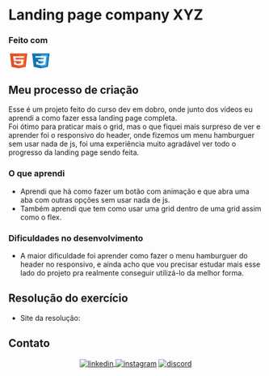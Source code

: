 # Landing page company XYZ

### Feito com
<div style="display: inline_block">
  <img align="center" alt="HTML" height="30" width="40" src="https://raw.githubusercontent.com/devicons/devicon/master/icons/html5/html5-original.svg">
  <img align="center" alt="CSS" height="30" width="40" src="https://raw.githubusercontent.com/devicons/devicon/master/icons/css3/css3-original.svg">
</div> 

## Meu processo de criação
Esse é um projeto feito do curso dev em dobro, onde junto dos vídeos eu aprendi a como fazer essa landing page completa. <br>
Foi ótimo para praticar mais o grid, mas o que fiquei mais surpreso de ver e aprender foi o responsivo do header, onde fizemos um menu hamburguer sem usar nada de js, foi
uma experiência muito agradável ver todo o progresso da landing page sendo feita.

### O que aprendi
- Aprendi que há como fazer um botão com animação e que abra uma aba com outras opções sem usar nada de js.
- Também aprendi que tem como usar uma grid dentro de uma grid assim como o flex.

### Dificuldades no desenvolvimento
- A maior dificuldade foi aprender como fazer o menu hamburguer do header no responsivo, e ainda acho que vou precisar estudar mais esse lado do projeto pra realmente conseguir utilizá-lo da melhor forma.
  
## Resolução do exercício

- Site da resolução:

## Contato
<p align="center">
<a href="https://www.linkedin.com/in/raul-souza-do-nascimento-53623631b/" {target="_blank"}><img align="center" src="https://user-images.githubusercontent.com/88904952/234979284-68c11d7f-1acc-4f0c-ac78-044e1037d7b0.png" alt="linkedin" height="50" width="50"/>
<a href="https://www.instagram.com/raul.souza9/"><img align="center" src="https://user-images.githubusercontent.com/88904952/234981169-2dd1e58f-4b7e-468c-8213-034ba62156c3.png" alt="instagram" height="50" width="50" /></a>
<a href="http://discordapp.com/users/336874360101142530"><img align="center" src="https://user-images.githubusercontent.com/88904952/234982627-019fd336-6248-453c-9b05-97c13fd1d207.png" alt="discord" height="50" width="50" /></a>
</p>
